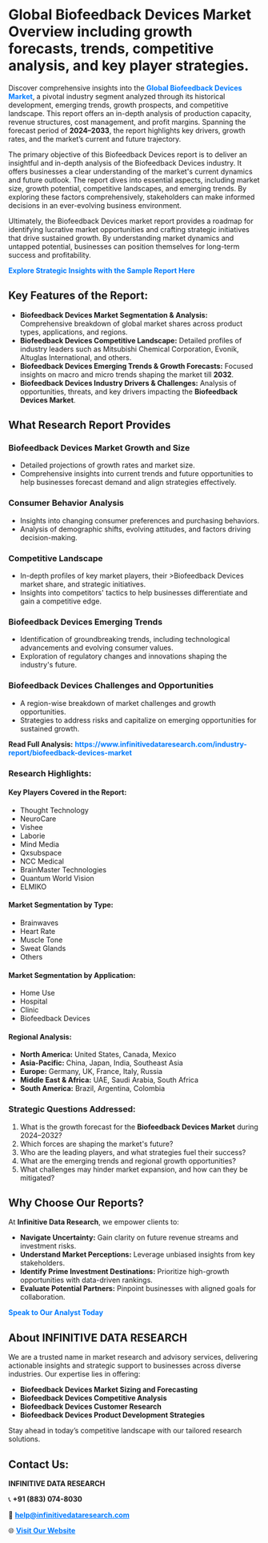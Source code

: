 <h1>Global Biofeedback Devices Market Overview including growth forecasts, trends, competitive analysis, and key player strategies.</h1>
<p>
Discover comprehensive insights into the 
<a href="https://www.infinitivedataresearch.com/industry-report/biofeedback-devices-market" rel="dofollow" style="color: #007BFF; text-decoration: none;"><strong>Global Biofeedback Devices Market</strong></a>, a pivotal industry segment analyzed through its historical development, emerging trends, growth prospects, and competitive landscape. This report offers an in-depth analysis of production capacity, revenue structures, cost management, and profit margins. Spanning the forecast period of <strong>2024–2033</strong>, the report highlights key drivers, growth rates, and the market’s current and future trajectory.
</p>
<p>
The primary objective of this Biofeedback Devices report is to deliver an insightful and in-depth analysis of the Biofeedback Devices industry. It offers businesses a clear understanding of the market's current dynamics and future outlook. The report dives into essential aspects, including market size, growth potential, competitive landscapes, and emerging trends. By exploring these factors comprehensively, stakeholders can make informed decisions in an ever-evolving business environment.
</p>
<p>
Ultimately, the Biofeedback Devices market report provides a roadmap for identifying lucrative market opportunities and crafting strategic initiatives that drive sustained growth. By understanding market dynamics and untapped potential, businesses can position themselves for long-term success and profitability.
</p>
<p>
<a href="https://www.infinitivedataresearch.com/request-sample/reportId=111662" style="color: #007BFF; text-decoration: none;"><strong>Explore Strategic Insights with the Sample Report Here</strong></a>
</p>

<h2>Key Features of the Report:</h2>
<ul>
<li><strong>Biofeedback Devices Market Segmentation & Analysis:</strong> Comprehensive breakdown of global market shares across product types, applications, and regions.</li>
<li><strong>Biofeedback Devices Competitive Landscape:</strong> Detailed profiles of industry leaders such as Mitsubishi Chemical Corporation, Evonik, Altuglas International, and others.</li>
<li><strong>Biofeedback Devices Emerging Trends & Growth Forecasts:</strong> Focused insights on macro and micro trends shaping the market till <strong>2032</strong>.</li>
<li><strong>Biofeedback Devices Industry Drivers & Challenges:</strong> Analysis of opportunities, threats, and key drivers impacting the <strong>Biofeedback Devices Market</strong>.</li>
</ul>

<h2>What Research Report Provides</h2>
<h3>Biofeedback Devices Market Growth and Size</h3>
<ul>
<li>Detailed projections of growth rates and market size.</li>
<li>Comprehensive insights into current trends and future opportunities to help businesses forecast demand and align strategies effectively.</li>
</ul>

<h3>Consumer Behavior Analysis</h3>
<ul>
<li>Insights into changing consumer preferences and purchasing behaviors.</li>
<li>Analysis of demographic shifts, evolving attitudes, and factors driving decision-making.</li>
</ul>

<h3>Competitive Landscape</h3>
<ul>
<li>In-depth profiles of key market players, their >Biofeedback Devices market share, and strategic initiatives.</li>
<li>Insights into competitors' tactics to help businesses differentiate and gain a competitive edge.</li>
</ul>

<h3>Biofeedback Devices Emerging Trends</h3>
<ul>
<li>Identification of groundbreaking trends, including technological advancements and evolving consumer values.</li>
<li>Exploration of regulatory changes and innovations shaping the industry's future.</li>
</ul>

<h3>Biofeedback Devices Challenges and Opportunities</h3>
<ul>
<li>A region-wise breakdown of market challenges and growth opportunities.</li>
<li>Strategies to address risks and capitalize on emerging opportunities for sustained growth.</li>
</ul>
<p><strong>Read Full Analysis:</strong> <a href="https://www.infinitivedataresearch.com/industry-report/biofeedback-devices-market" rel="dofollow" style="color: #007BFF; text-decoration: none;"><strong>https://www.infinitivedataresearch.com/industry-report/biofeedback-devices-market</strong></a></p>
<h3>Research Highlights:</h3>
<h4>Key Players Covered in the Report:</h4>
<ul><li>Thought Technology</li><li>NeuroCare</li><li>Vishee</li><li>Laborie</li><li>Mind Media</li><li>Qxsubspace</li><li>NCC Medical</li><li>BrainMaster Technologies</li><li>Quantum World Vision</li><li>ELMIKO</li></ul>
<h4>Market Segmentation by Type:</h4>
<ul><li>Brainwaves</li><li>Heart Rate</li><li>Muscle Tone</li><li>Sweat Glands</li><li>Others</li></ul>
<h4>Market Segmentation by Application:</h4>
<ul><li>Home Use</li><li>Hospital</li><li>Clinic</li><li>Biofeedback Devices</li></ul>

<h4>Regional Analysis:</h4>
<ul>
<li><strong>North America:</strong> United States, Canada, Mexico</li>
<li><strong>Asia-Pacific:</strong> China, Japan, India, Southeast Asia</li>
<li><strong>Europe:</strong> Germany, UK, France, Italy, Russia</li>
<li><strong>Middle East & Africa:</strong> UAE, Saudi Arabia, South Africa</li>
<li><strong>South America:</strong> Brazil, Argentina, Colombia</li>
</ul>

<h3>Strategic Questions Addressed:</h3>
<ol>
<li>What is the growth forecast for the <strong>Biofeedback Devices Market</strong> during 2024–2032?</li>
<li>Which forces are shaping the market's future?</li>
<li>Who are the leading players, and what strategies fuel their success?</li>
<li>What are the emerging trends and regional growth opportunities?</li>
<li>What challenges may hinder market expansion, and how can they be mitigated?</li>
</ol>

<h2>Why Choose Our Reports?</h2>
<p>At <strong>Infinitive Data Research</strong>, we empower clients to:</p>
<ul>
<li><strong>Navigate Uncertainty:</strong> Gain clarity on future revenue streams and investment risks.</li>
<li><strong>Understand Market Perceptions:</strong> Leverage unbiased insights from key stakeholders.</li>
<li><strong>Identify Prime Investment Destinations:</strong> Prioritize high-growth opportunities with data-driven rankings.</li>
<li><strong>Evaluate Potential Partners:</strong> Pinpoint businesses with aligned goals for collaboration.</li>
</ul>
<p><a href="https://www.infinitivedataresearch.com/industry-report/biofeedback-devices-market" rel="dofollow" style="color: #007BFF; text-decoration: none;"><strong>Speak to Our Analyst Today</strong></a></p>

<h2>About INFINITIVE DATA RESEARCH</h2>
<p>We are a trusted name in market research and advisory services, delivering actionable insights and strategic support to businesses across diverse industries. Our expertise lies in offering:</p>
<ul>
<li><strong>Biofeedback Devices Market Sizing and Forecasting</strong></li>
<li><strong>Biofeedback Devices Competitive Analysis</strong></li>
<li><strong>Biofeedback Devices Customer Research</strong></li>
<li><strong>Biofeedback Devices Product Development Strategies</strong></li>
</ul>
<p>Stay ahead in today’s competitive landscape with our tailored research solutions.</p>

<h2>Contact Us:</h2>
<p><strong>INFINITIVE DATA RESEARCH</strong></p>
<p>📞 <strong>+91 (883) 074-8030</strong></p>
<p>📧 <strong><a href="mailto:help@infinitivedataresearch.com" style="color: #007BFF;">help@infinitivedataresearch.com</a></strong></p>
<p>🌐 <strong><a href="https://www.infinitivedataresearch.com" rel="dofollow" style="color: #007BFF;">Visit Our Website</a></strong></p>